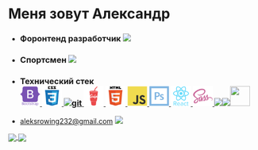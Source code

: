 <h1>Меня зовут Александр</h1>

- <h3>Форонтенд разработчик <img src="https://img.icons8.com/ios/50/000000/developer--v2.gif" height='20px'/></h3>
- <h3>Спортсмен <img src="https://img.icons8.com/ios/20/000000/rowing-2--v2.gif"height='20px'/></h3>
- <h3>Технический стек<br/> <a href="https://getbootstrap.com" target="_blank" rel="noreferrer"> <img src="https://raw.githubusercontent.com/devicons/devicon/master/icons/bootstrap/bootstrap-plain-wordmark.svg" alt="bootstrap" width="40" height="40"/> </a> <a href="https://www.w3schools.com/css/" target="_blank" rel="noreferrer"> <img src="https://raw.githubusercontent.com/devicons/devicon/master/icons/css3/css3-original-wordmark.svg" alt="css3" width="40" height="40"/> </a> <a href="https://firebase.google.com/" target="_blank" rel="noreferrer">  <a href="https://git-scm.com/" target="_blank" rel="noreferrer"> <img src="https://www.vectorlogo.zone/logos/git-scm/git-scm-icon.svg" alt="git" width="40" height="40"/> </a> <a href="https://gulpjs.com" target="_blank" rel="noreferrer"> <img src="https://raw.githubusercontent.com/devicons/devicon/master/icons/gulp/gulp-plain.svg" alt="gulp" width="40" height="40"/> </a> <a href="https://www.w3.org/html/" target="_blank" rel="noreferrer"> <img src="https://raw.githubusercontent.com/devicons/devicon/master/icons/html5/html5-original-wordmark.svg" alt="html5" width="40" height="40"/> </a> <a href="https://developer.mozilla.org/en-US/docs/Web/JavaScript" target="_blank" rel="noreferrer"> <img src="https://raw.githubusercontent.com/devicons/devicon/master/icons/javascript/javascript-original.svg" alt="javascript" width="40" height="40"/> </a> <a href="https://www.photoshop.com/en" target="_blank" rel="noreferrer"> <img src="https://raw.githubusercontent.com/devicons/devicon/master/icons/photoshop/photoshop-line.svg" alt="photoshop" width="40" height="40"/> </a>  </a> <a href="https://reactjs.org/" target="_blank" rel="noreferrer"> <img src="https://raw.githubusercontent.com/devicons/devicon/master/icons/react/react-original-wordmark.svg" alt="react" width="40" height="40"/> </a> <a href="https://sass-lang.com" target="_blank" rel="noreferrer"> <img src="https://raw.githubusercontent.com/devicons/devicon/master/icons/sass/sass-original.svg" alt="sass" width="40" height="40"/> </a> <img src="https://img.icons8.com/color/40/000000/webpack.png"/><img src="https://img.icons8.com/color/40/000000/figma--v1.png"/><img src='https://lemurteam.ru/assets/img/react-native-logo.png' width="40" height="40"></h3>
  

- aleksrowing232@gmail.com <img src="https://img.icons8.com/ios/50/000000/gmail--v2.gif" height='20px'/>

<a href="https://github.com/anuraghazra/github-readme-stats">
  <img align="center" height = "160"  src="https://github-readme-stats.vercel.app/api?username=Aleksandr232&show_icons=true&theme=radical">
</a>
<a href="https://github.com/anuraghazra/github-readme-stats">
  <img align="center"  height = "160"  src="https://github-readme-stats.vercel.app/api/top-langs/?username=Aleksandr232&show_icons=true&theme=radical&langs_count=10&layout=compact" />
</a>



